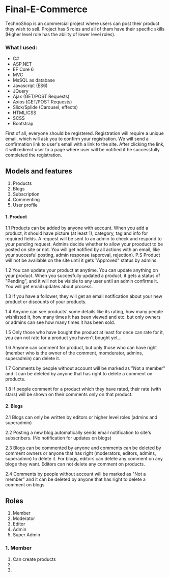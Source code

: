 # Final-E-Commerce

TechnoShop is an commercial project where users can post their product they wish to sell. Project has 5 roles and all of them have their specific skills (Higher level role has the ability of lower level roles).

<h3> What I used: </h3>
<ul>
  	<li>C#</li>
  	<li>ASP.NET</li>
  	<li>EF Core 6</li>
  	<li>MVC</li>
  	<li>MsSQL as database</li>
  	<li>Javascript (ES6)</li>
  	<li>JQuery</li>
  	<li>Ajax (GET/POST Requests)</li>
  	<li>Axios (GET/POST Requests)</li>
  	<li>Slick/Splide (Carousel, effects)</li>
  	<li>HTML/CSS</li>
  	<li>SCSS</li>
  	<li>Bootstrap</li>
</ul>


First of all, everyone should be registered. Registration will require a unique email, which will ask you to confirm your registration. We will send a confirmation link to user's email with a link to the site. After clicking the link, it will redirect user to a page where user will be notified if he successfully completed the registration.

<h2> Models and features </h2>
<ol>
	<li>Products</li>
	<li>Blogs</li>
	<li>Subscription</li>
  	<li>Commenting</li>
  	<li>User profile</li>
</ol>



<h4>1. Product</h4>

1.1 Products can be added by anyone with account. When you add a product, it should have picture (at least 1), category, tag and info for required fields. A request will be sent to an admin to check and respond to your pending request. Admins decide whether to allow your prooduct to be posted on site or not. You will get notified by all actions with an email, like your succesful posting, admin response (approval, rejection).
	P.S Product will not be available on the site until it gets "Approved" status by admins.
	
1.2 You can update your product at anytime. You can update anything on your product. When you succesfully updated a product, it gets a status of "Pending", and it will not be visible to any user until an admin confirms it. You will get email updates about process.

1.3 If you have a follower, they will get an email notification about your new product or discounts of your products. 

1.4 Anyone can see products' some details like its rating, how many people wishlisted it, how many times it has been viewed and etc. but only owners or admins can see how many times it has been sold.

1.5 Only those who have bought the product at least for once can rate for it, you can not rate for a product you haven't bought yet...

1.6 Anyone can comment for product, but only those who can have right (member who is the owner of the comment, momderator, admins, superadmin) can delete it. 

1.7 Comments by people without account will be marked as "Not a member" and it can be deleted by anyone that has right to delete a comment on products.

1.8 If people comment for a product which they have rated, their rate (with stars) will be shown on their comments only on that product.

<h4>2. Blogs</h4>

2.1 Blogs can only be written by editors or higher level roles (admins and superadmin)

2.2 Posting a new blog automatically sends email notification to site's subscribers. (No notification for updates on blogs)

2.3 Blogs can be commented by anyone and comments can be deleted by comment owners or anyone that has right (moderators, editors, admins, superadmin) to delete it. For blogs, editors can delete any comment on any bloge they want. Editors can not delete any comment on products.

2.4 Comments by people without account will be marked as "Not a member" and it can be deleted by anyone that has right to delete a comment on blogs.



<h2> Roles </h2>
<ol>
	<li>Member</li>
	<li>Moderator</li>
	<li>Editor</li>
  	<li>Admin</li>
  	<li>Super Admin</li>
</ol>

<h3> 1. Member </h3>
<ol>
	<li>Can create products</li>
	<li></li>
	<li></li>
</ol>
